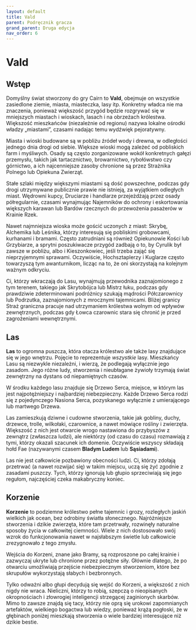 ```yaml
---
layout: default
title: Vald
parent: Podręcznik gracza
grand_parent: Druga edycja
nav_order: 6
---
```


# Vald

## Wstęp

Domyślny świat stworzony do gry Cairn to **Vald**, obejmuje on wszystkie zasiedlone ziemie, miasta, miasteczka, lasy itp. Konkretny władca nie ma znaczenia, ponieważ większość przygód będzie rozgrywać się w mniejszych miastach i wioskach, lasach i na obrzeżach królestwa. Większość mieszkańców (niezależnie od regionu) nazywa lokalne ośrodki władzy „miastami”, czasami nadając temu wydźwięk pejoratywny. 

Miasta i wioski budowane są w pobliżu źródeł wody i drewna, w odległości jednego dnia drogi od siebie. Większe wioski mogą zależeć od pobliskich farm i myśliwych. Osady są często zorganizowane wokół konkretnych gałęzi przemysłu, takich jak tartacznictwo, browarnictwo, rybołówstwo czy górnictwo, a ich najcenniejsze zasoby chronione są przez Strażnika Polnego lub Opiekuna Zwierząt. 

Stałe szlaki między większymi miastami są dość powszechne, podczas gdy drogi utrzymywane publicznie prawie nie istnieją, za wyjątkiem odległych miast. Wędrowni kupcy, Druciarze i  handlarze przejeżdżają przez osady półregularnie, czasami wynajmując Najemników do ochrony i eskortowania większych karawan lub Bardów rzecznych do przewożenia pasażerów w Krainie Rzek.


Nawet najmniejsza wioska może gościć uczonych z miast: Skrybę, Alchemika lub Leśnika, którzy interesują się pobliskimi grobowcami, kurhanami i bramami. Często zatrudniani są również Opiekunowie Kości lub Grzybiarze, a sprytni poszukiwacze przygód zadbają o to, by Cyrulik był zawsze w pobliżu, albo i Kieszonkowiec, jeśli trzeba zająć się nieprzyjemnymi sprawami. Oczywiście, Hochsztaplerzy i Kuglarze często towarzyszą tym awanturnikom, licząc na to, że oni skorzystają na kolejnym ważnym odkryciu.

Ci, którzy wkraczają do Lasu, wynajmują przewodnika zaznajomionego z tym terenem, takiego jak Skrytobójca lub Mistrz łuku, podczas gdy prawdziwie zdeterminowani podróżnicy szukają mądrości Półczarownicy lub Podrzutka, zaznajomionych z mrocznymi tajemnicami. Bliżej granicy Straż graniczna pracuje nad utrzymaniem królestwa wolnym od wpływów zewnętrznych, podczas gdy Łowca czarownic stara się chronić je przed zagrożeniami wewnętrznymi.

## Las

**Las** to ogromna puszcza, która otacza królestwo ale także lasy znajdujące się w jego wnętrzu. Pojęcie to reprezentuje _wszystkie_ lasy. Mieszkańcy Lasu są niezwykle niezależni, i wierzą, że podlegają wyłącznie jego zasadom. Jego różne ludy, stworzenia i nieubłagane żywioły trzymają świat zewnętrzny na dystans od niepamiętnych czasów.

W środku każdego lasu znajduje się Drzewo Serca, miejsce, w którym las jest najpotężniejszy i najbardziej niebezpieczny. Każde Drzewo Serca rodzi się z pojedynczego Nasiona Serca, pozyskanego wyłącznie z umierającego lub martwego Drzewa. 

Las zamieszkują dziwne i cudowne stworzenia, takie jak gobliny, duchy, drzewce, trolle, wilkołaki, czarownice, a nawet mówiące rośliny i zwierzęta. Większość z nich jest otwarcie wrogo nastawiona do przybyszów z zewnątrz (zwłaszcza ludzi), ale niektórzy (od czasu do czasu) rozmawiają z tymi, którzy okazali szacunek ich domenie. Oczywiście wszyscy składają hołd Fae (nazywanymi czasem **Bladym Ludem** lub **Sąsiadami**).

Las nie jest całkowicie pozbawiony obecności ludzi. Ci, którzy zdołają przetrwać (a nawet rozwijać się) w takim miejscu, uczą się żyć zgodnie z zasadami puszczy. Tych, którzy ignorują lub głupio sprzeciwiają się jego regułom, najczęściej czeka makabryczny koniec. 

## Korzenie

**Korzenie** to podziemne królestwo pełne tajemnic i grozy, rozległych jaskiń wielkich jak ocean, bez odrobiny światła słonecznego. Najróżniejsze stworzenia i dzikie zwierzęta, które tam przetrwały, rozwinęły naturalne sposoby życia w całkowitej ciemności. Wiele z nich dostosowało swój wzrok do funkcjonowania nawet w najsłabszym świetle lub całkowicie zrezygnowało z tego zmysłu.

Wejścia do Korzeni, znane jako Bramy, są rozproszone po całej krainie i zazwyczaj ukryte lub chronione przez potężne siły. Głównie dlatego, że po otwarciu umożliwiają przejście niebezpiecznym stworzeniom, które bez skrupułów wykorzystają słabych i bezbronnych.

Tylko odważni albo głupi decydują się wejść do Korzeni, a większość z nich nigdy nie wraca. Nieliczni, którzy to robią, szepczą o nieopisanych okropnościach i złowrogiej inteligencji strzegącej zaginionych skarbów. Mimo to zawsze znajdą się tacy, którzy nie oprą się urokowi zapomnianych artefaktów, wielkiego bogactwa lub wiedzy, ponieważ krążą pogłoski, że w głębinach poniżej mieszkają stworzenia o wiele bardziej interesujące niż dzikie bestie.
